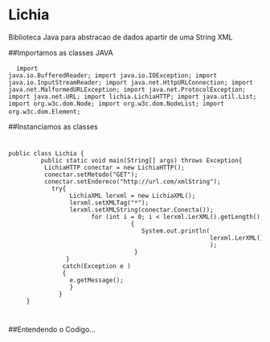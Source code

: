 # Lichia
Biblioteca Java para abstracao de dados apartir de uma String XML 

##Importamos as classes JAVA<pre>
<code>
import java.io.BufferedReader;
import java.io.IOException;
import java.io.InputStreamReader;
import java.net.HttpURLConnection;
import java.net.MalformedURLException;
import java.net.ProtocolException;
import java.net.URL;
import lichia.LichiaHTTP;
import java.util.List;
import org.w3c.dom.Node;
import org.w3c.dom.NodeList;
import org.w3c.dom.Element;</code>
</pre>
##Instanciamos as classes
<code>
<pre>public class Lichia {
         public static void main(String[] args) throws Exception{ 
          LichiaHTTP conectar = new LichiaHTTP();        
          conectar.setMetodo("GET");        
          conectar.setEndereco("http://url.com/xmlString");        
            try{       
                 LichiaXML lerxml = new LichiaXML();        
                 lerxml.setXMLTag("*");        
                 lerxml.setXMLString(conectar.Conecta());                
                       for (int i = 0; i < lerxml.LerXML().getLength(); i++) 
                                  {              
                                     System.out.println(
                                                        lerxml.LerXML().item(i).getNodeName()+"--->"+                                                                                            lerxml.LerXML().item(i).getTextContent() 
                                                        );                
                                   } 
                }
               catch(Exception e ) 
               {         
                 e.getMessage();               
                 }   
              }    
     }</pre>
</code>
##Entendendo o Codigo...
  <pre><code>
                  

  </code></pre>
